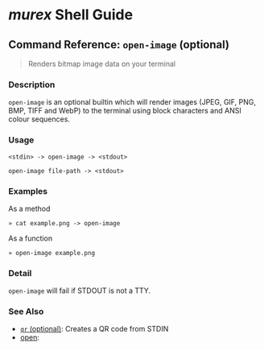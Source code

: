 # _murex_ Shell Guide

## Command Reference: `open-image` (optional)

> Renders bitmap image data on your terminal

### Description

`open-image` is an optional builtin which will render images (JPEG, GIF,
PNG, BMP, TIFF and WebP) to the terminal using block characters and ANSI
colour sequences.

### Usage

    <stdin> -> open-image -> <stdout>
    
    open-image file-path -> <stdout>

### Examples

As a method

    » cat example.png -> open-image
    
As a function

    » open-image example.png

### Detail

`open-image` will fail if STDOUT is not a TTY.

### See Also

* [`qr` (optional)](../commands/qr.md):
  Creates a QR code from STDIN
* [open](../commands/open.md):
  